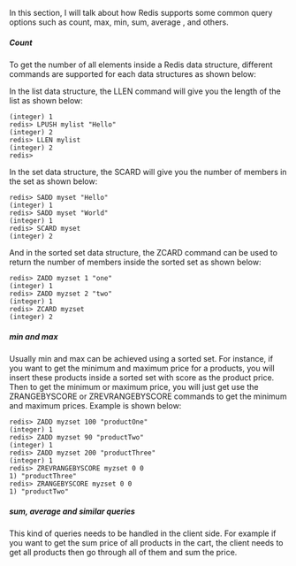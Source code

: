 In this section, I will talk about how Redis supports some common query options such as count, max, min, sum, average , and others.

##### Count

To get the number of all elements inside a Redis data structure, different commands are supported for each data structures as shown below:

In the list data structure, the LLEN command will give you the length of the list as shown below:

````
(integer) 1
redis> LPUSH mylist "Hello"
(integer) 2
redis> LLEN mylist
(integer) 2
redis>
````

In the set data structure, the SCARD will give you the number of members in the set as shown below:

````
redis> SADD myset "Hello"
(integer) 1
redis> SADD myset "World"
(integer) 1
redis> SCARD myset
(integer) 2 
````

And in the sorted set data structure, the ZCARD command can be used to return the number of members inside the sorted set as shown below:

````
redis> ZADD myzset 1 "one"
(integer) 1
redis> ZADD myzset 2 "two"
(integer) 1
redis> ZCARD myzset
(integer) 2
````

##### min and max

Usually min and max can be achieved using a sorted set. For instance, if you want to get the minimum and maximum price for a products, you will insert these products inside a sorted set with score as the product price. Then to get the minimum or maximum price, you will just get use the ZRANGEBYSCORE or ZREVRANGEBYSCORE commands to get the minimum and maximum prices. Example is shown below:

````
redis> ZADD myzset 100 "productOne"
(integer) 1
redis> ZADD myzset 90 "productTwo"
(integer) 1
redis> ZADD myzset 200 "productThree"
(integer) 1
redis> ZREVRANGEBYSCORE myzset 0 0
1) "productThree"
redis> ZRANGEBYSCORE myzset 0 0
1) "productTwo"
````

##### sum, average and similar queries

This kind of queries needs to be handled in the client side. For example if you want to get the sum price of all products in the cart, the client needs to get all products then go through all of them and sum the price.
